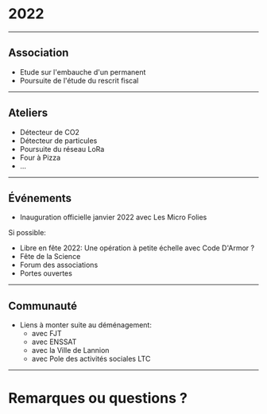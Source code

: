 # 2022
____

## Association

- Etude sur l'embauche d'un permanent
- Poursuite de l'étude du rescrit fiscal

____

## Ateliers

- Détecteur de CO2
- Détecteur de particules
- Poursuite du réseau LoRa
- Four à Pizza
- ...

____

## Événements

- Inauguration officielle janvier 2022 avec Les Micro Folies

Si possible:

- Libre en fête 2022: Une opération à petite échelle avec Code D'Armor ?
- Fête de la Science
- Forum des associations
- Portes ouvertes

____

## Communauté

- Liens à monter suite au déménagement:
  - avec FJT
  - avec ENSSAT
  - avec la Ville de Lannion
  - avec Pole des activités sociales LTC

____

# Remarques ou questions ?
